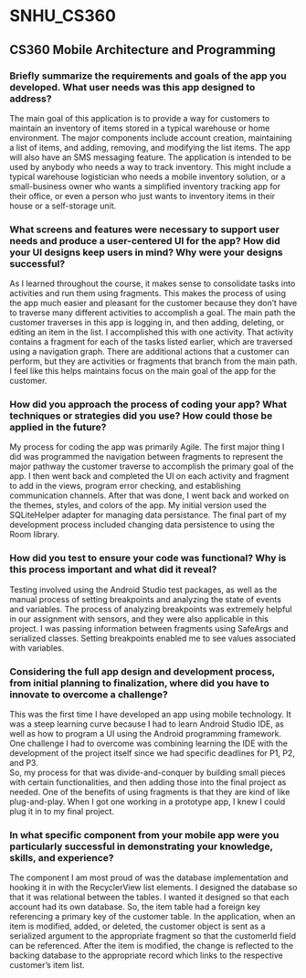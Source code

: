 # SNHU_CS360
## CS360 Mobile Architecture and Programming

### Briefly summarize the requirements and goals of the app you developed. What user needs was this app designed to address?  
The main goal of this application is to provide a way for customers to maintain an inventory of items stored in a typical warehouse or home environment. The major components include account creation, maintaining a list of items, and adding, removing, and modifying the list items. The app will also have an SMS messaging feature.
The application is intended to be used by anybody who needs a way to track inventory. This might include a typical warehouse logistician who needs a mobile inventory solution, or a small-business owner who wants a simplified inventory tracking app for their office, or even a person who just wants to inventory items in their house or a self-storage unit.  
  
### What screens and features were necessary to support user needs and produce a user-centered UI for the app? How did your UI designs keep users in mind? Why were your designs successful?  
As I learned throughout the course, it makes sense to consolidate tasks into activities and run them using fragments. This makes the process of using the app much easier and pleasant for the customer because they don’t have to traverse many different activities to accomplish a goal. The main path the customer traverses in this app is logging in, and then adding, deleting, or editing an item in the list. I accomplished this with one activity. That activity contains a fragment for each of the tasks listed earlier, which are traversed using a navigation graph. There are additional actions that a customer can perform, but they are activities or fragments that branch from the main path. I feel like this helps maintains focus on the main goal of the app for the customer.  
  
### How did you approach the process of coding your app? What techniques or strategies did you use? How could those be applied in the future?  
My process for coding the app was primarily Agile. The first major thing I did was programmed the navigation between fragments to represent the major pathway the customer traverse to accomplish the primary goal of the app. I then went back and completed the UI on each activity and fragment to add in the views, program error checking, and establishing communication channels. After that was done, I went back and worked on the themes, styles, and colors of the app. My initial version used the SQLiteHelper adapter for managing data persistance. The final part of my development process included changing data persistence to using the Room library.
  
### How did you test to ensure your code was functional? Why is this process important and what did it reveal?  
Testing involved using the Android Studio test packages, as well as the manual process of setting breakpoints and analyzing the state of events and variables. The process of analyzing breakpoints was extremely helpful in our assignment with sensors, and they were also applicable in this project. I was passing information between fragments using SafeArgs and serialized classes. Setting breakpoints enabled me to see values associated with variables. 

### Considering the full app design and development process, from initial planning to finalization, where did you have to innovate to overcome a challenge?  
This was the first time I have developed an app using mobile technology. It was a steep learning curve because I had to learn Android Studio IDE, as well as how to program a UI using the Android programming framework. One challenge I had to overcome was combining learning the IDE with the development of the project itself since we had specific deadlines for P1, P2, and P3.  
So, my process for that was divide-and-conquer by building small pieces with certain functionalities, and then adding those into the final project as needed. One of the benefits of using fragments is that they are kind of like plug-and-play. When I got one working in a prototype app, I knew I could plug it in to my final project.  

### In what specific component from your mobile app were you particularly successful in demonstrating your knowledge, skills, and experience?  
The component I am most proud of was the database implementation and hooking it in with the RecyclerView list elements. I designed the database so that it was relational between the tables. I wanted it designed so that each account had its own database. So, the item table had a foreign key referencing a primary key of the customer table.
In the application, when an item is modified, added, or deleted, the customer object is sent as a serialized argument to the appropriate fragment so that the customerId field can be referenced. After the item is modified, the change is reflected to the backing database to the appropriate record which links to the respective customer’s item list.
